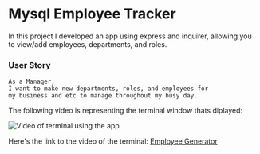 # Mysql Employee Tracker

In this project I developed an app using express and inquirer, allowing you to view/add employees, departments, and roles.

### User Story

```
As a Manager,
I want to make new departments, roles, and employees for 
my business and etc to manage throughout my busy day.
```

The following video is representing the terminal window thats diplayed:

![Video of terminal using the app](./imgs/mysqlemployeeFinal.gif)

Here's the link to the video of the terminal: [Employee Generator](https://drive.google.com/file/d/11lYs_vcgykZvZmZd7pp5oor9YHsyVEjQ/view?usp=sharing)
